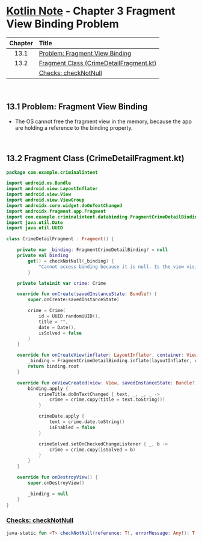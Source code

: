 # [Kotlin Note](../../README.md) - Chapter 3 Fragment View Binding Problem
| Chapter | Title |
| :-: | :- |
| 13.1 | [Problem: Fragment View Binding](#131-problem-fragment-view-binding) |
| 13.2 | [Fragment Class (CrimeDetailFragment.kt)](#132-fragment-class-crimedetailfragmentkt) |
|  | [Checks: checkNotNull](#checks-checknotnull) |

<br />

## 13.1 Problem: Fragment View Binding
- The OS cannot free the fragment view in the memory, because the app are holding a reference to the binding property.

<br />

## 13.2 Fragment Class (CrimeDetailFragment.kt)
```kotlin
package com.example.criminalintent

import android.os.Bundle
import android.view.LayoutInflater
import android.view.View
import android.view.ViewGroup
import androidx.core.widget.doOnTextChanged
import androidx.fragment.app.Fragment
import com.example.criminalintent.databinding.FragmentCrimeDetailBinding
import java.util.Date
import java.util.UUID

class CrimeDetailFragment : Fragment() {

    private var _binding: FragmentCrimeDetailBinding? = null
    private val binding
        get() = checkNotNull(_binding) {
            "Cannot access binding because it is null. Is the view visible?"
        }

    private lateinit var crime: Crime

    override fun onCreate(savedInstanceState: Bundle?) {
        super.onCreate(savedInstanceState)

        crime = Crime(
            id = UUID.randomUUID(),
            title = "",
            date = Date(),
            isSolved = false
        )
    }

    override fun onCreateView(inflater: LayoutInflater, container: ViewGroup?, savedInstanceState: Bundle?): View? {
        _binding = FragmentCrimeDetailBinding.inflate(layoutInflater, container, false)
        return binding.root
    }

    override fun onViewCreated(view: View, savedInstanceState: Bundle?) {
        binding.apply {
            crimeTitle.doOnTextChanged { text, _, _, _ ->
                crime = crime.copy(title = text.toString())
            }

            crimeDate.apply {
                text = crime.date.toString()
                isEnabled = false
            }

            crimeSolved.setOnCheckedChangeListener { _, b ->
                crime = crime.copy(isSolved = b)
            }
        }
    }

    override fun onDestroyView() {
        super.onDestroyView()

        _binding = null
    }
}
```

### [Checks: checkNotNull](https://developer.android.com/reference/kotlin/androidx/test/espresso/intent/Checks#checkNotNull(T,java.lang.Object))
```kotlin
java-static fun <T> checkNotNull(reference: T!, errorMessage: Any!): T!
```

<br />
